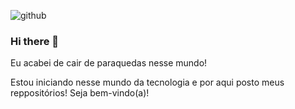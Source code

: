 
![github](https://user-images.githubusercontent.com/74930052/113805146-5e3cc080-9736-11eb-9cc9-2e330c7413a2.jpg)



### Hi there 👋
Eu acabei de cair de paraquedas nesse mundo!

Estou iniciando nesse mundo da tecnologia e por aqui posto meus reppositórios! Seja bem-vindo(a)! 



